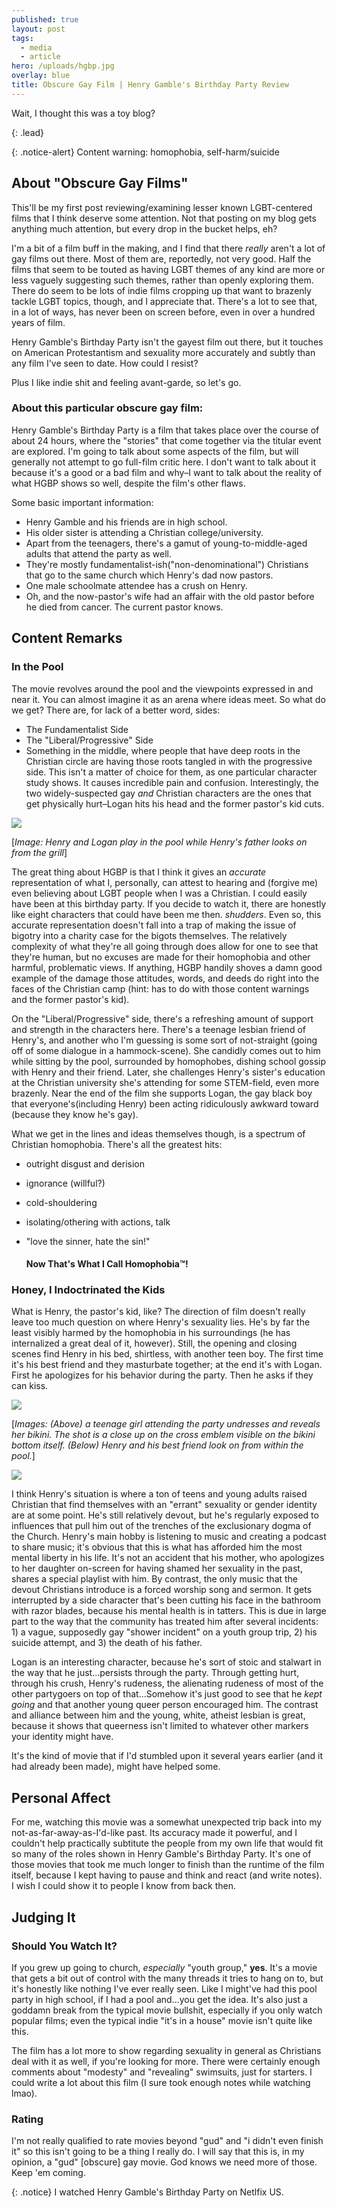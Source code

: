 ```yaml
---
published: true
layout: post
tags:
  - media
  - article
hero: /uploads/hgbp.jpg
overlay: blue
title: Obscure Gay Film | Henry Gamble's Birthday Party Review
---
```


Wait, I thought this was a toy blog?

{: .lead}

{: .notice-alert}
Content warning: homophobia, self-harm/suicide

<!--break-->

## About "Obscure Gay Films"

This'll be my first post reviewing/examining lesser known LGBT-centered films that I think deserve some attention. Not that posting on my blog gets anything much attention, but every drop in the bucket helps, eh?

I'm a bit of a film buff in the making, and I find that there *really* aren't a lot of gay films out there. Most of them are, reportedly, not very good. Half the films that seem to be touted as having LGBT themes of any kind are more or less vaguely suggesting such themes, rather than openly exploring them. There do seem to be lots of indie films cropping up that want to brazenly tackle LGBT topics, though, and I appreciate that. There's a lot to see that, in a lot of ways, has never been on screen before, even in over a hundred years of film.

Henry Gamble's Birthday Party isn't the gayest film out there, but it touches on American Protestantism and sexuality more accurately and subtly than any film I've seen to date. How could I resist?

Plus I like indie shit and feeling avant-garde, so let's go.

### About this particular obscure gay film:

Henry Gamble's Birthday Party is a film that takes place over the course of about 24 hours, where the "stories" that come together via the titular event are explored. I'm going to talk about some aspects of the film, but will generally not attempt to go full-film critic here. I don't want to talk about it because it's a good or a bad film and why–I want to talk about the reality of what HGBP shows so well, despite the film's other flaws.

Some basic important information:

- Henry Gamble and his friends are in high school. 
- His older sister is attending a Christian college/university.
- Apart from the teenagers, there's a gamut of young-to-middle-aged adults that attend the party as well.
- They're mostly fundamentalist-ish("non-denominational") Christians that go to the same church which Henry's dad now pastors.
- One male schoolmate attendee has a crush on Henry.
- Oh, and the now-pastor's wife had an affair with the old pastor before he died from cancer. The current pastor knows.

## Content Remarks

### In the Pool

The movie revolves around the pool and the viewpoints expressed in and near it. You can almost imagine it as an arena where ideas meet. So what do we get? There are, for lack of a better word, sides:

- The Fundamentalist Side
- The "Liberal/Progressive" Side
- Something in the middle, where people that have deep roots in the Christian circle are having those roots tangled in with the progressive side. This isn't a matter of choice for them, as one particular character study shows. It causes incredible pain and confusion. Interestingly, the two widely-suspected gay *and* Christian characters are the ones that get physically hurt–Logan hits his head and the former pastor's kid cuts.

![](/uploads/chicken.jpg)

[*Image: Henry and Logan play in the pool while Henry's father looks on from the grill*]

The great thing about HGBP is that I think it gives an *accurate* representation of what I, personally, can attest to hearing and (forgive me) even believing about LGBT people when I was a Christian. I could easily have been at this birthday party. If you decide to watch it, there are honestly like eight characters that could have been me then. *shudders*. Even so, this accurate representation doesn't fall into a trap of making the issue of bigotry into a charity case for the bigots themselves. The relatively complexity of what they're all going through does allow for one to see that they're human, but no excuses are made for their homophobia and other harmful, problematic views. If anything, HGBP handily shoves a damn good example of the damage those attitudes, words, and deeds do right into the faces of the Christian camp (hint: has to do with those content warnings and the former pastor's kid).

On the "Liberal/Progressive" side, there's a refreshing amount of support and strength in the characters here. There's a teenage lesbian friend of Henry's, and another who I'm guessing is some sort of not-straight (going off of some dialogue in a hammock-scene). She candidly comes out to him while sitting by the pool, surrounded by homophobes, dishing school gossip with Henry and their friend. Later, she challenges Henry's sister's education at the Christian university she's attending for some STEM-field, even more brazenly. Near the end of the film she supports Logan, the gay black boy that everyone's(including Henry) been acting ridiculously awkward toward (because they know he's gay).

What we get in the lines and ideas themselves though, is a spectrum of Christian homophobia. There's all the greatest hits:

- outright disgust and derision

- ignorance (willful?)

- cold-shouldering

- isolating/othering with actions, talk

- "love the sinner, hate the sin!"


  #### Now That's What I Call Homophobia™!

### Honey, I Indoctrinated the Kids

What is Henry, the pastor's kid, like? The direction of film doesn't really leave too much question on where Henry's sexuality lies. He's by far the least visibly harmed by the homophobia in his surroundings (he has internalized a great deal of it, however). Still, the opening and closing scenes find Henry in his bed, shirtless, with another teen boy. The first time it's his best friend and they masturbate together; at the end it's with Logan. First he apologizes for his behavior during the party. Then he asks if they can kiss.

![]({{site.baseurl}}/uploads/bikini.jpg)

[*Images: (Above) a teenage girl attending the party undresses and reveals her bikini. The shot is a close up on the cross emblem visible on the bikini bottom itself. (Below) Henry and his best friend look on from within the pool.*]

![]({{site.baseurl}}/uploads/gaze.jpg)

I think Henry's situation is where a ton of teens and young adults raised Christian that find themselves with an "errant" sexuality or gender identity are at some point. He's still relatively devout, but he's regularly exposed to influences that pull him out of the trenches of the exclusionary dogma of the Church. Henry's main hobby is listening to music and creating a podcast to share music; it's obvious that this is what has afforded him the most mental liberty in his life. It's not an accident that his mother, who apologizes to her daughter on-screen for having shamed her sexuality in the past, shares a special playlist with him. By contrast, the only music that the devout Christians introduce is a forced worship song and sermon. It gets interrupted by a side character that's been cutting his face in the bathroom with razor blades, because his mental health is in tatters. This is due in large part to the way that the community has treated him after several incidents: 1) a vague, supposedly gay "shower incident" on a youth group trip, 2) his suicide attempt, and 3) the death of his father.

Logan is an interesting character, because he's sort of stoic and stalwart in the way that he just...persists through the party. Through getting hurt, through his crush, Henry's rudeness, the alienating rudeness of most of the other partygoers on top of that...Somehow it's just good to see that he *kept going* and that another young queer person encouraged him. The contrast and alliance between him and the young, white, atheist lesbian is great, because it shows that queerness isn't limited to whatever other markers your identity might have.

It's the kind of movie that if I'd stumbled upon it several years earlier (and it had already been made), might have helped some.

## Personal Affect
For me, watching this movie was a somewhat unexpected trip back into my not-as-far-away-as-I'd-like past. Its accuracy made it powerful, and I couldn't help practically subtitute the people from my own life that would fit so many of the roles shown in Henry Gamble's Birthday Party. It's one of those movies that took me much longer to finish than the runtime of the film itself, because I kept having to pause and think and react (and write notes). I wish I could show it to people I know from back then. 

## Judging It

### Should You Watch It?

If you grew up going to church, *especially* "youth group," **yes**. It's a movie that gets a bit out of control with the many threads it tries to hang on to, but it's honestly like nothing I've ever really seen. Like I might've had this pool party in high school, if I had a pool and...you get the idea. It's also just a goddamn break from the typical movie bullshit, especially if you only watch popular films; even the typical indie "it's in a house" movie isn't quite like this.

The film has a lot more to show regarding sexuality in general as Christians deal with it as well, if you're looking for more. There were certainly enough comments about "modesty" and "revealing" swimsuits, just for starters. I could write a lot about this film (I sure took enough notes while watching lmao).

### Rating

I'm not really qualified to rate movies beyond "gud" and "i didn't even finish it" so this isn't going to be a thing I really do. I will say that this is, in my opinion, a "gud" [obscure] gay movie. God knows we need more of those. Keep 'em coming.

{: .notice}
I watched Henry Gamble's Birthday Party on Netlfix US.